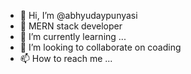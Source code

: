 - 👋 Hi, I’m @abhyudaypunyasi
- 👀 MERN stack developer
- 🌱 I’m currently learning ...
- 💞️ I’m looking to collaborate on coading 
- 📫 How to reach me ...
 
<!---
abhyudaypunyasi/abhyudaypunyasi is a ✨ special ✨ repository because its `README.md` (this file) appears on your GitHub profile.
You can click the Preview link to take a look at your changes.
--->
